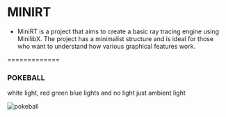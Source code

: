 # MINIRT
- MiniRT is a project that aims to create a basic ray tracing engine using MinilibX. The project has a minimalist structure and is ideal for those who want to understand how various graphical features work.  

=============  
  
### POKEBALL  

white light, red green blue lights and no light just ambient light  
  
![pokeball](https://github.com/user-attachments/assets/b30b86a8-76a5-4d5d-9b12-546b55ae7135)
